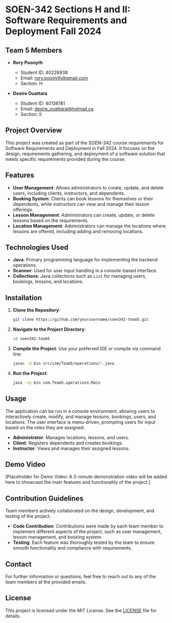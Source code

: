 # SOEN-342 Sections H and II: Software Requirements and Deployment Fall 2024

## Team 5 Members

- **Rory Poonyth**  
  - Student ID: 40226938  
  - Email: rory.poonyth@gmail.com  
  - Section: H

- **Desire Ouattara**  
  - Student ID: 40136181  
  - Email: desire_ouattara@hotmail.ca  
  - Section: II

## Project Overview

This project was created as part of the SOEN-342 course requirements for Software Requirements and Deployment in Fall 2024. It focuses on the design, requirements gathering, and deployment of a software solution that meets specific requirements provided during the course.

## Features

- **User Management**: Allows administrators to create, update, and delete users, including clients, instructors, and dependents.
- **Booking System**: Clients can book lessons for themselves or their dependents, while instructors can view and manage their lesson offerings.
- **Lesson Management**: Administrators can create, update, or delete lessons based on the requirements.
- **Location Management**: Administrators can manage the locations where lessons are offered, including adding and removing locations.

## Technologies Used

- **Java**: Primary programming language for implementing the backend operations.
- **Scanner**: Used for user input handling in a console-based interface.
- **Collections**: Java collections such as `List` for managing users, bookings, lessons, and locations.

## Installation

1. **Clone the Repository**:
   ```bash
   git clone https://github.com/yourusername/soen342-team5.git
   ```

2. **Navigate to the Project Directory**:
   ```bash
   cd soen342-team5
   ```

3. **Compile the Project**:
   Use your preferred IDE or compile via command line:
   ```bash
   javac -d bin src/com/Team5/operations/*.java
   ```

4. **Run the Project**:
   ```bash
   java -cp bin com.Team5.operations.Main
   ```

## Usage

The application can be run in a console environment, allowing users to interactively create, modify, and manage lessons, bookings, users, and locations. The user interface is menu-driven, prompting users for input based on the roles they are assigned.

- **Administrator**: Manages locations, lessons, and users.
- **Client**: Registers dependents and creates bookings.
- **Instructor**: Views and manages their assigned lessons.

## Demo Video

[Placeholder for Demo Video: A 5-minute demonstration video will be added here to showcase the main features and functionality of the project.]

## Contribution Guidelines

Team members actively collaborated on the design, development, and testing of the project.
- **Code Contribution**: Contributions were made by each team member to implement different aspects of the project, such as user management, lesson management, and booking system.
- **Testing**: Each feature was thoroughly tested by the team to ensure smooth functionality and compliance with requirements.

## Contact
For further information or questions, feel free to reach out to any of the team members at the provided emails.

## License

This project is licensed under the MIT License. See the [LICENSE](LICENSE) file for details.

